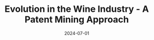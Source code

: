 ---
title: Evolution in the Wine Industry - A Patent Mining Approach
summary: An empirical exploration of wine patents. 
date: '2024-07-01'
tags:
- Patents

# Slides (optional).
#   Associate this project with Markdown slides.
#   Simply enter your slide deck's filename without extension.
#   E.g. `slides = "example-slides"` references `content/slides/example-slides.md`.
#   Otherwise, set `slides = ""`.
# slides: example
---
